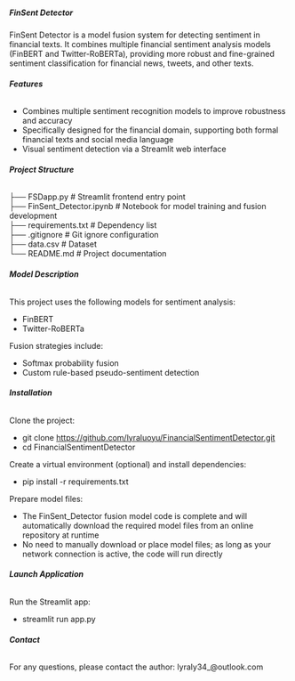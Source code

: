 ##### **FinSent Detector**

FinSent Detector is a model fusion system for detecting sentiment in financial texts. It combines multiple financial sentiment analysis models (FinBERT and Twitter-RoBERTa), providing more robust and fine-grained sentiment classification for financial news, tweets, and other texts.

###### **Features**

* Combines multiple sentiment recognition models to improve robustness and accuracy  
* Specifically designed for the financial domain, supporting both formal financial texts and social media language  
* Visual sentiment detection via a Streamlit web interface  

###### **Project Structure**

├── FSDapp.py                             # Streamlit frontend entry point  
├── FinSent_Detector.ipynb       # Notebook for model training and fusion development  
├── requirements.txt                   # Dependency list  
├── .gitignore                               # Git ignore configuration  
├── data.csv                                 # Dataset  
└── README.md                         # Project documentation  

###### **Model Description**

This project uses the following models for sentiment analysis:

* FinBERT  
* Twitter-RoBERTa  

Fusion strategies include:

* Softmax probability fusion  
* Custom rule-based pseudo-sentiment detection  

###### **Installation**

Clone the project:

* git clone https://github.com/lyraluoyu/FinancialSentimentDetector.git  
* cd FinancialSentimentDetector  

Create a virtual environment (optional) and install dependencies:

* pip install -r requirements.txt  

Prepare model files:

* The FinSent_Detector fusion model code is complete and will automatically download the required model files from an online repository at runtime  
* No need to manually download or place model files; as long as your network connection is active, the code will run directly  

###### **Launch Application**

Run the Streamlit app:

* streamlit run app.py  

###### **Contact**

For any questions, please contact the author: lyraly34\_@outlook.com  
